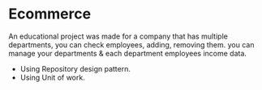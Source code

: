 # Ecommerce
An educational project was made for a company that has multiple departments, you can
check employees, adding, removing them. you can manage your departments & each department
employees income data.
- Using Repository design pattern.
- Using Unit of work.
